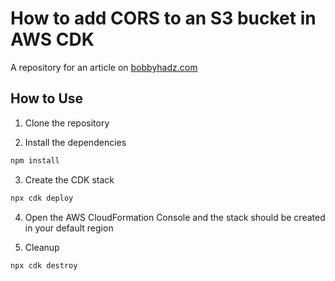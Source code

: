 # How to add CORS to an S3 bucket in AWS CDK

A repository for an article on
[bobbyhadz.com](https://bobbyhadz.com/blog/add-cors-s3-bucket-aws-cdk)

## How to Use

1. Clone the repository

2. Install the dependencies

```bash
npm install
```

3. Create the CDK stack

```bash
npx cdk deploy
```

4. Open the AWS CloudFormation Console and the stack should be created in your
   default region

5. Cleanup

```bash
npx cdk destroy
```
